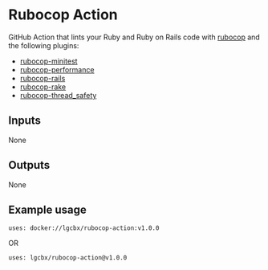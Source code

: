 # Rubocop Action

GitHub Action that lints your Ruby and Ruby on Rails code with [rubocop](https://github.com/rubocop-hq/rubocop) and the following plugins:

* [rubocop-minitest](https://github.com/rubocop-hq/rubocop-minitest)
* [rubocop-performance](https://github.com/rubocop-hq/rubocop-performance)
* [rubocop-rails](https://github.com/rubocop-hq/rubocop-rails)
* [rubocop-rake](https://github.com/rubocop-hq/rubocop-rake)
* [rubocop-thread_safety](https://github.com/covermymeds/rubocop-thread_safety)

## Inputs

None

## Outputs

None

## Example usage

```
uses: docker://lgcbx/rubocop-action:v1.0.0
```

OR

```
uses: lgcbx/rubocop-action@v1.0.0
```
